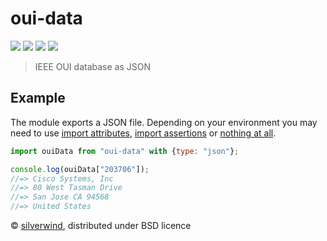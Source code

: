 # oui-data
[![](https://img.shields.io/npm/v/oui-data.svg?style=flat)](https://www.npmjs.org/package/oui-data) [![](https://img.shields.io/npm/dm/oui-data.svg)](https://www.npmjs.org/package/oui-data) [![](https://img.shields.io/bundlephobia/minzip/oui-data.svg)](https://bundlephobia.com/package/oui-data) [![](https://packagephobia.com/badge?p=oui-data)](https://packagephobia.com/result?p=oui-data)

> IEEE OUI database as JSON

## Example

The module exports a JSON file. Depending on your environment you may need to use [import attributes](https://github.com/tc39/proposal-import-attributes), [import assertions](https://nodejs.org/api/esm.html#import-assertions) or [nothing at all](https://bun.sh/guides/runtime/import-json).

```js
import ouiData from "oui-data" with {type: "json"};

console.log(ouiData["203706"]);
//=> Cisco Systems, Inc
//=> 80 West Tasman Drive
//=> San Jose CA 94568
//=> United States
```

© [silverwind](https://github.com/silverwind), distributed under BSD licence
